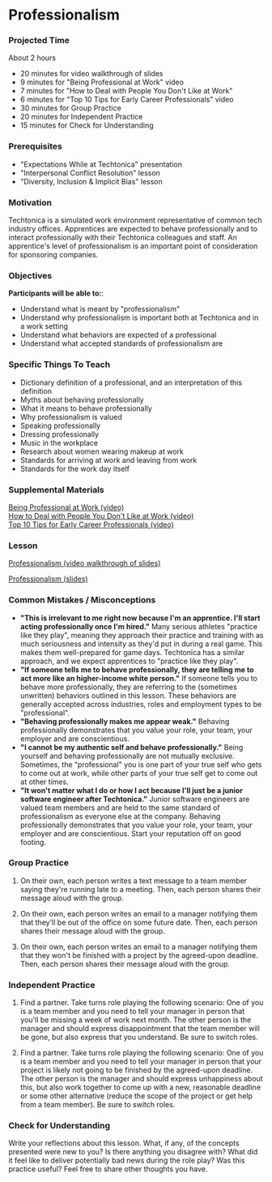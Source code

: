 # Professionalism

### Projected Time
About 2 hours
- 20 minutes for video walkthrough of slides
- 9 minutes for "Being Professional at Work" video
- 7 minutes for "How to Deal with People You Don't Like at Work"
- 6 minutes for "Top 10 Tips for Early Career Professionals" video
- 30 minutes for Group Practice
- 20 minutes for Independent Practice
- 15 minutes for Check for Understanding


### Prerequisites
- "Expectations While at Techtonica" presentation
- "Interpersonal Conflict Resolution" lesson
- "Diversity, Inclusion & Implicit Bias" lesson

### Motivation
Techtonica is a simulated work environment representative of common tech industry offices. Apprentices are expected to behave professionally and to interact professionally with their Techtonica colleagues and staff. An apprentice's level of professionalism is an important point of consideration for sponsoring companies.

### Objectives
**Participants will be able to:**:
- Understand what is meant by "professionalism"
- Understand why professionalism is important both at Techtonica and in a work setting
- Understand what behaviors are expected of a professional
- Understand what accepted standards of professionalism are

### Specific Things To Teach
- Dictionary definition of a professional, and an interpretation of this definition
- Myths about behaving professionally
- What it means to behave professionally
- Why professionalism is valued
- Speaking professionally
- Dressing professionally
- Music in the workplace
- Research about women wearing makeup at work
- Standards for arriving at work and leaving from work
- Standards for the work day itself

### Supplemental Materials
[Being Professional at Work (video)](https://www.youtube.com/watch?v=QphclWBVzGQ)  
[How to Deal with People You Don't Like at Work (video)](https://www.youtube.com/watch?v=Pm8kU37u0Ho)  
[Top 10 Tips for Early Career Professionals (video)](https://www.youtube.com/watch?v=bx6HTcQ8i2U)  

### Lesson

[Professionalism (video walkthrough of slides)](https://drive.google.com/open?id=1WOor8RnhFz8yJimUSGf_QRY1_aplHure)

[Professionalism (slides)](https://docs.google.com/presentation/d/1kvpeT1HTNJKDmnZr9amMe8TRrU_mCD8kwDRGxbomTFs/edit?usp=sharing)

### Common Mistakes / Misconceptions
- **"This is irrelevant to me right now because I'm an apprentice. I'll start acting professionally once I'm hired."** Many serious athletes "practice like they play", meaning they approach their practice and training with as much seriousness and intensity as they'd put in during a real game. This makes them well-prepared for game days. Techtonica has a similar approach, and we expect apprentices to "practice like they play".
- **"If someone tells me to behave professionally, they are telling me to act more like an higher-income white person."** If someone tells you to behave more professionally, they are referring to the (sometimes unwritten) behaviors outlined in this lesson. These behaviors are generally accepted across industries, roles and employment types to be "professional".
- **"Behaving professionally makes me appear weak."** Behaving professionally demonstrates that you value your role, your team, your employer and are conscientious.
- **"I cannot be my authentic self and behave professionally."** Being yourself and behaving professionally are not mutually exclusive. Sometimes, the "professional" you is one part of your true self who gets to come out at work, while other parts of your true self get to come out at other times. 
- **"It won't matter what I do or how I act because I'll just be a junior software engineer after Techtonica."** Junior software engineers are valued team members and are held to the same standard of professionalism as everyone else at the company. Behaving professionally demonstrates that you value your role, your team, your employer and are conscientious. Start your reputation off on good footing.


### Group Practice

1. On their own, each person writes a text message to a team member saying they're running late to a meeting. Then, each person shares their message aloud with the group.

2. On their own, each person writes an email to a manager notifying them that they'll be out of the office on some future date. Then, each person shares their message aloud with the group.

3. On their own, each person writes an email to a manager notifying them that they won't be finished with a project by the agreed-upon deadline. Then, each person shares their message aloud with the group.


### Independent Practice

1. Find a partner. Take turns role playing the following scenario: One of you is a team member and you need to tell your manager in person that you'll be missing a week of work next month. The other person is the manager and should express disappointment that the team member will be gone, but also express that you understand. Be sure to switch roles.

2. Find a partner. Take turns role playing the following scenario: One of you is a team member and you need to tell your manager in person that your project is likely not going to be finished by the agreed-upon deadline. The other person is the manager and should express unhappiness about this, but also work together to come up with a new, reasonable deadline or some other alternative (reduce the scope of the project or get help from a team member). Be sure to switch roles.


### Check for Understanding
Write your reflections about this lesson. What, if any, of the concepts presented were new to you? Is there anything you disagree with? What did it feel like to deliver potentially bad news during the role play? Was this practice useful? Feel free to share other thoughts you have.
